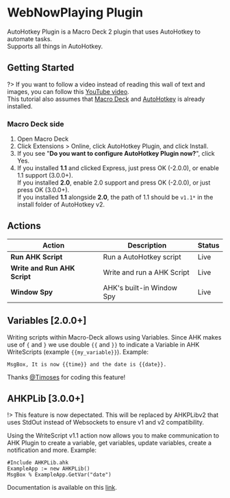 # WebNowPlaying Plugin

AutoHotkey Plugin is a Macro Deck 2 plugin that uses AutoHotkey to automate tasks.  
Supports all things in AutoHotkey.

## Getting Started
?> If you want to follow a video instead of reading this wall of text and images, you can follow this [YouTube video](https://www.youtube.com/watch?v=bgWrXzHLZd4).  
This tutorial also assumes that [Macro Deck](https://macro-deck.app) and [AutoHotkey](https://autohotkey.com) is already installed.

### Macro Deck side
1. Open Macro Deck
2. Click Extensions > Online, click AutoHotkey Plugin, and click Install.
3. If you see "**Do you want to configure AutoHotkey Plugin now?**", click Yes.
4. If you installed **1.1** and clicked Express, just press OK (-2.0.0), or enable 1.1 support (3.0.0+).  
   If you installed **2.0**, enable 2.0 support and press OK (-2.0.0), or just press OK (3.0.0+).  
   If you installed **1.1** alongside **2.0**, the path of 1.1 should be `v1.1*` in the install folder of AutoHotkey v2.  

## Actions
| **Action** | **Description** | **Status** |
| --- | --- | --- |
| **Run AHK Script** | Run a AutoHotkey script | Live |
| **Write and Run AHK Script** | Write and run a AHK Script | Live |
| **Window Spy** | AHK's built-in Window Spy | Live |

## Variables [2.0.0+]
Writing scripts within Macro-Deck allows using Variables. Since AHK makes use of `{` and `}` we use double `{{` and `}}` to indicate a Variable in AHK WriteScripts (example `{{my_variable}}`).
Example:
```ahk
MsgBox, It is now {{time}} and the date is {{date}}.
```
Thanks [@Timoses](https://github.com/Timoses) for coding this feature!

## AHKPLib [3.0.0+]
!> This feature is now depectated. This will be replaced by AHKPLibv2 that uses StdOut instead of Websockets to ensure v1 and v2 compatibility.

Using the WriteScript v1.1 action now allows you to make communication to AHK Plugin to create a variable, get variables, update variables, create a notification and more.
Example:
```ahk
#Include AHKPLib.ahk
ExampleApp := new AHKPLib()
MsgBox % ExampleApp.GetVar("date")
```
Documentation is available on this [link](https://github.com/jbcarreon123/MacroDeck2-AHKPlugin/tree/AHKPLib).